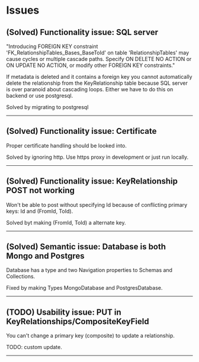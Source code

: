 Issues
=======

## (Solved) Functionality issue: SQL server 
"Introducing FOREIGN KEY constraint 'FK_RelationshipTables_Bases_BaseToId' on table 
'RelationshipTables' may cause cycles or multiple cascade paths. Specify ON DELETE NO 
ACTION or ON UPDATE NO ACTION, or modify other FOREIGN KEY constraints."

If metadata is deleted and it contains a foreign key you cannot automatically
delete the relationship from the KeyRelationship table because SQL server is 
over paranoid about cascading loops. Either we have to do this on backend or use postgresql.

Solved by migrating to postgresql

---

## (Solved) Functionality issue: Certificate

Proper certificate handling should be looked into.

Solved by ignoring http. Use https proxy in development or just run locally.

---

## (Solved) Functionality issue: KeyRelationship POST not working

Won't be able to post without specifying Id because of conflicting primary keys:
Id and (FromId, ToId).

Solved byt making (FromId, ToId) a alternate key.

---

## (Solved) Semantic issue: Database is both Mongo and Postgres

Database has a type and two Navigation properties to Schemas and Collections.

Fixed by making Types MongoDatabase and PostgresDatabase.

---
## (TODO) Usability issue: PUT in KeyRelationships/CompositeKeyField

You can't change a primary key (composite) to update a relationship.

TODO: custom update.

---